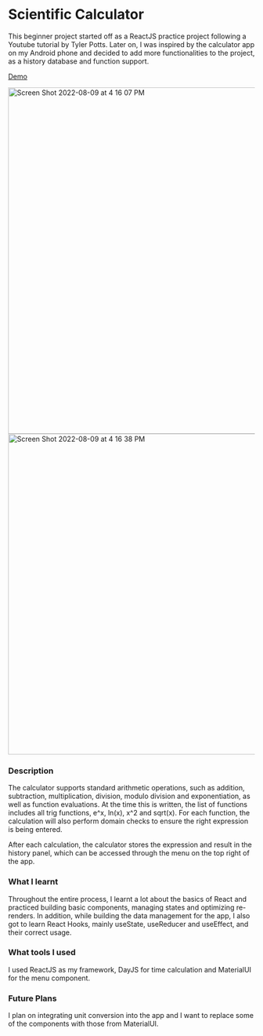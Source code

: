# Scientific Calculator
This beginner project started off as a ReactJS practice project following a 
Youtube tutorial by Tyler Potts. Later on, I was inspired by the calculator 
app on my Android phone and decided to add more functionalities to the project,
as a history database and function support.

[Demo](https://serey-roth.github.io/calculator/)

<img width="706" alt="Screen Shot 2022-08-09 at 4 16 07 PM" src="https://user-images.githubusercontent.com/88986106/183778585-34b35b1a-3ff1-4882-ab1d-9da11b1c1f22.png"><img width="654" alt="Screen Shot 2022-08-09 at 4 16 38 PM" src="https://user-images.githubusercontent.com/88986106/183778588-526e9622-da71-404b-bfd2-9d698a94b9c4.png">

### Description
The calculator supports standard arithmetic operations, such as addition,
subtraction, multiplication, division, modulo division and exponentiation,
as well as function evaluations. At the time this is written, the list 
of functions includes all trig functions, e^x, ln(x), x^2 and sqrt(x).
For each function, the calculation will also perform domain checks to ensure
the right expression is being entered.

After each calculation, the calculator stores the expression and result in 
the history panel, which can be accessed through the menu on the top 
right of the app.

### What I learnt
Throughout the entire process, I learnt a lot about the basics of React 
and practiced building basic components, managing states and optimizing 
re-renders. In addition, while building the data management for the app, 
I also got to learn React Hooks, mainly useState, useReducer and useEffect, 
and their correct usage. 

### What tools I used
I used ReactJS as my framework, DayJS for time calculation and MaterialUI for
the menu component.

### Future Plans
I plan on integrating unit conversion into the app and I want to replace some 
of the components with those from MaterialUI. 


